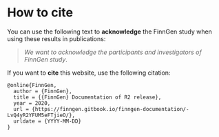 # How to cite

You can use the following text to **acknowledge** the FinnGen study when using these results in publications: 

> _We want to acknowledge the participants and investigators of FinnGen study_.

If you want to **cite** this website, use the following citation:  

```text
@online{FinnGen,
  author = {FinnGen},
  title = {{FinnGen} Documentation of R2 release},
  year = 2020,
  url = {https://finngen.gitbook.io/finngen-documentation/-LvQ4yR2YFUM5eFTjieO/},
  urldate = {YYYY-MM-DD}
}
```



